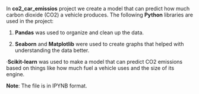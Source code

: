 In **co2_car_emissios** project we create a model that can predict how much carbon dioxide (CO2) a vehicle produces.
The following **Python** libraries are used in the project:

1. **Pandas** was used to organize and clean up the data.

2. **Seaborn** and **Matplotlib** were used to create graphs  that helped with understanding the data better.

·**Scikit-learn** was used to make a model that can predict CO2 emissions based on things like how much fuel a vehicle uses and the size of its engine.

**Note**: The file is in IPYNB format.
